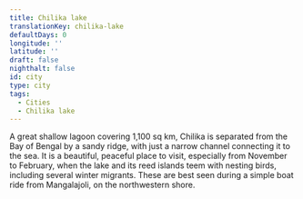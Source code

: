 ```yaml
---
title: Chilika lake
translationKey: chilika-lake
defaultDays: 0
longitude: ''
latitude: ''
draft: false
nighthalt: false
id: city
type: city
tags:
  - Cities
  - Chilika lake
---
```

A great shallow lagoon covering 1,100 sq km, Chilika is separated from the Bay of Bengal by a sandy ridge, with just a narrow channel connecting it to the sea. It is a beautiful, peaceful place to visit, especially from November to February, when the lake and its reed islands teem with nesting birds, including several winter migrants. These are best seen during a simple boat ride from Mangalajoli, on the northwestern shore.